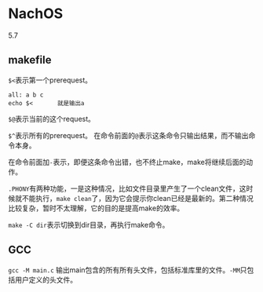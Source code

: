 # NachOS

5.7
## makefile

`$<`表示第一个prerequest。

```
all: a b c
echo $<       就是输出a
```

`$@`表示当前的这个request。

`$^`表示所有的prerequest。
在命令前面的`@`表示这条命令只输出结果，而不输出命令本身。

在命令前面加`-`表示，即便这条命令出错，也不终止make，make将继续后面的动作。

`.PHONY`有两种功能，一是这种情况，比如文件目录里产生了一个clean文件，这时候就不能执行，`make clean`了，因为它会提示你clean已经是最新的。第二种情况比较复杂，暂时不太理解，它的目的是提高make的效率。

`make -C dir`表示切换到dir目录，再执行make命令。

## GCC

`gcc -M main.c` 输出main包含的所有所有头文件，包括标准库里的文件。`-MM`只包括用户定义的头文件。
